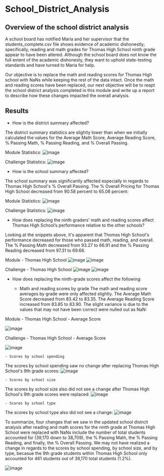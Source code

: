 # School_District_Analysis

## Overview of the school district analysis
A school board has notified Maria and her supervisor that the students_complete.csv file shows evidence of academic dishonestly; specifically, reading and math grades for Thomas High School ninth grade appear to have been altered. Although the school board does not know the full extent of the academic dishonesty, they want to uphold state-testing standards and have turned to Maria for help.

Our objective is to replace the math and reading scores for Thomas High school with NaNs while keeping the rest of the data intact. Once the math and reading scores have been replaced, our next objective will be to reapt the school district analysis completed in this module and write up a report to describe how these changes impacted the overall analysis.

## Results

- How is the district summary affected?

The district summary statistics are slightly lower than when we initially calculated the values for the Average Math Score, Average Reading Score, % Passing Math, % Passing Reading, and % Overall Passing.

Module Statistics:
![image](https://user-images.githubusercontent.com/89496798/140695146-b48fc7a0-c328-48d7-8b3d-72d303e076c2.png)

Challenge Statistics:
![image](https://user-images.githubusercontent.com/89496798/140694986-d595df82-7297-4970-828e-ebde3447f304.png)

- How is the school summary affected?

The school summary was significantly affected especially in regards to Thomas High School's % Overall Passing. The % Overall Pricing for Thomas High School decreased from 90.58 percent to 65.08 percent:

Module Statistics:
![image](https://user-images.githubusercontent.com/89496798/140695672-22123753-6dc5-4cff-a614-2932d2cdeb9f.png)

Challenge Statistics:
![image](https://user-images.githubusercontent.com/89496798/140695739-10e986db-639e-4359-9d11-f04e6634ac3f.png)

- How does replacing the ninth graders’ math and reading scores affect Thomas High School’s performance relative to the other schools?

Looking at the snippets above, it's apparent that Thomas High School's performance decreased for those who passed math, reading, and overall. The % Passing Math decreased from 93.27 to 66.91 and the % Passing Reading decreased from 97.31 to 69.66.

Module - Thomas High School
![image](https://user-images.githubusercontent.com/89496798/140697253-22ae6219-2433-468d-901e-38877cbabf7e.png)
![image](https://user-images.githubusercontent.com/89496798/140697575-c81179a5-97ee-4e12-a5c6-b11cdcad6f1d.png)

Challenge - Thomas High School
![image](https://user-images.githubusercontent.com/89496798/140697263-a67563a5-1d7d-42bd-9273-a8e670f2ca02.png)
![image](https://user-images.githubusercontent.com/89496798/140696843-24b06774-0ed4-4ded-8510-e56eddae2a92.png)


- How does replacing the ninth-grade scores affect the following:

    - Math and reading scores by grade
    The math and reading score averages by grade were only affected slightly. The Average Math Score decreased from 83.42 to 83.35. The Average Reading Score increased from        83.85 to 83.90. The slight variance is due to the values that may not have been correct were nulled out as NaN:
 
 Module - Thomas High School - Average Score
 
 ![image](https://user-images.githubusercontent.com/89496798/140698744-e9db9cdd-d5e7-433c-b619-0924e623afb9.png)

Challenge - Thomas High School - Average Score

![image](https://user-images.githubusercontent.com/89496798/140698796-16de732f-2a0b-42ef-96bd-9b0315587391.png)


    - Scores by school spending
    
 The scores by school spending saw no change after replacing Thomas High School's 9th grade scores:
 ![image](https://user-images.githubusercontent.com/89496798/140700770-a07780c3-3dcb-44bd-9f12-dbde20f9d3ee.png)

    - Scores by school size
    
  The scores by school size also did not see a change after Thomas High School's 9th grade scores were replaced:
  ![image](https://user-images.githubusercontent.com/89496798/140701338-5d48fbce-0590-479d-944d-fd5c9d14f15d.png)

    - Scores by school type

The scores by school type also did not see a change:
![image](https://user-images.githubusercontent.com/89496798/140701613-2b611786-c3e8-423a-8c85-75ddd71f4ffc.png)

To summarize, four changes that we saw in the updated school distrcit analysis after reading and math scores for the ninth grade at Thomas High School were replaced with NaNs include the number of total students accounted for (39,170 down to 38,709), the % Passing Math, the % Passing Reading, and finally, the % Overall Passing. We may not have realized a change in regards to the scores by school spending, by school size, and by type, becasue the 9th grade students within Thomas High School only accounted for 461 students out of 39,170 total students (1.2%).

![image](https://user-images.githubusercontent.com/89496798/140702039-01ac6441-ea3b-470f-960f-c56a40c56dac.png)

